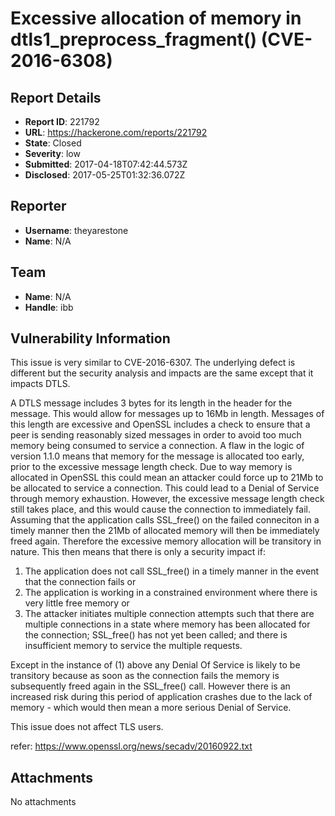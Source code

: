# Excessive allocation of memory in dtls1_preprocess_fragment() (CVE-2016-6308)

## Report Details
- **Report ID**: 221792
- **URL**: https://hackerone.com/reports/221792
- **State**: Closed
- **Severity**: low
- **Submitted**: 2017-04-18T07:42:44.573Z
- **Disclosed**: 2017-05-25T01:32:36.072Z

## Reporter
- **Username**: theyarestone
- **Name**: N/A

## Team
- **Name**: N/A
- **Handle**: ibb

## Vulnerability Information
This issue is very similar to CVE-2016-6307. The underlying defect is different
but the security analysis and impacts are the same except that it impacts DTLS.

A DTLS message includes 3 bytes for its length in the header for the message.
This would allow for messages up to 16Mb in length. Messages of this length are
excessive and OpenSSL includes a check to ensure that a peer is sending
reasonably sized messages in order to avoid too much memory being consumed to
service a connection. A flaw in the logic of version 1.1.0 means that memory for
the message is allocated too early, prior to the excessive message length
check. Due to way memory is allocated in OpenSSL this could mean an attacker
could force up to 21Mb to be allocated to service a connection. This could lead
to a Denial of Service through memory exhaustion. However, the excessive message
length check still takes place, and this would cause the connection to
immediately fail. Assuming that the application calls SSL_free() on the failed
conneciton in a timely manner then the 21Mb of allocated memory will then be
immediately freed again. Therefore the excessive memory allocation will be
transitory in nature. This then means that there is only a security impact if:

1) The application does not call SSL_free() in a timely manner in the
event that the connection fails
or
2) The application is working in a constrained environment where there
is very little free memory
or
3) The attacker initiates multiple connection attempts such that there
are multiple connections in a state where memory has been allocated for
the connection; SSL_free() has not yet been called; and there is
insufficient memory to service the multiple requests.

Except in the instance of (1) above any Denial Of Service is likely to
be transitory because as soon as the connection fails the memory is
subsequently freed again in the SSL_free() call. However there is an
increased risk during this period of application crashes due to the lack
of memory - which would then mean a more serious Denial of Service.

This issue does not affect TLS users.

refer:
https://www.openssl.org/news/secadv/20160922.txt

## Attachments
No attachments
